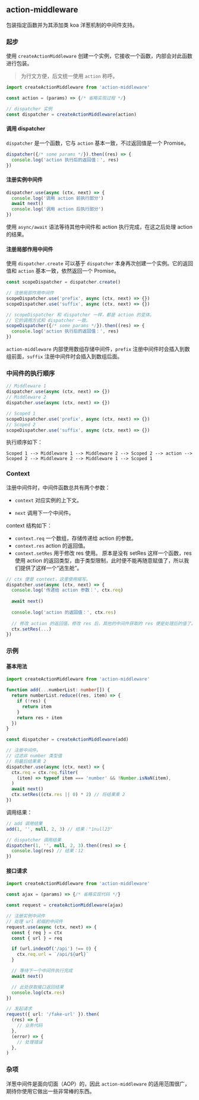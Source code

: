 ## action-middleware

包装指定函数并为其添加类 koa 洋葱机制的中间件支持。

### 起步

使用 `createActionMiddleware` 创建一个实例，它接收一个函数，内部会对此函数进行包装。

> 为行文方便，后文统一使用 `action` 称呼。

```ts
import createActionMiddleware from 'action-middleware'

const action = (params) => {/* 省略实现过程 */}

// dispatcher 实例
const dispatcher = createActionMiddleware(action)
```

#### 调用 dispatcher

`dispatcher` 是一个函数，它与 `action` 基本一致，不过返回值是一个 Promise。

```ts
dispatcher({/* some params */}).then((res) => {
  console.log('action 执行后的返回值：', res)
})
```

#### 注册实例中间件

```ts
dispatcher.use(async (ctx, next) => {
  console.log('调用 action 前执行部分')
  await next()
  console.log('调用 action 后执行部分')
})
```

使用 `async/await` 语法等待其他中间件和 action 执行完成，在这之后处理 action 的结果。



#### 注册局部作用中间件

使用 `dispatcher.create` 可以基于 `dispatcher` 本身再次创建一个实例。它的返回值和 `action` 基本一致，依然返回一个 Promise。

```ts
const scopeDispatcher = dispatcher.create()

// 注册局部作用中间件
scopeDispatcher.use('prefix', async (ctx, next) => {})
scopeDispatcher.use('suffix', async (ctx, next) => {})

// scopeDispatcher 和 dispatcher 一样，都是 action 的变体。
// 它的调用方式和 dispatcher 一致。
scopeDispatcher({/* some params */}).then((res) => {
  console.log('action 执行后的返回值：', res)
})
```

`action-middleware` 内部使用数组存储中间件，`prefix` 注册中间件时会插入到数组前面，`suffix` 注册中间件时会插入到数组后面。

### 中间件的执行顺序

```ts
// Middleware 1
dispatcher.use(async (ctx, next) => {})
// Middleware 2
dispatcher.use(async (ctx, next) => {})

// Scoped 1
scopeDispatcher.use('prefix', async (ctx, next) => {})
// Scoped 2
scopeDispatcher.use('suffix', async (ctx, next) => {})
```

执行顺序如下：

```
Scoped 1 --> Middleware 1 --> Middleware 2 --> Scoped 2 --> action --> Scoped 2 --> Middleware 2 --> Middleware 1 --> Scoped 1
```

### Context

注册中间件时，中间件函数总共有两个参数：

- `context` 对应实例的上下文。

- `next` 调用下一个中间件。

context 结构如下：

- `context.req` 一个数组，存储传递给 action 的参数。
- `context.res` action 的返回值。
- `context.setRes` 用于修改 res 使用。
  原本是没有 setRes 这样一个函数，res 使用 action 的返回类型，由于类型限制，此时便不能再随意赋值了，所以我们提供了这样一个“逃生舱”。

```ts
// ctx 便是 context，这里使用缩写。
dispatcher.use(async (ctx, next) => {
  console.log('传递给 action 参数：', ctx.req)
  
  await next()
  
  console.log('action 的返回值：', ctx.res)
  
  // 修改 action 的返回值。修改 res 后，其他的中间件获取的 res 便是处理后的值了。
  ctx.setRes(...)
})
```

### 示例

#### 基本用法

```ts
import createActionMiddleware from 'action-middleware'

function add(...numberList: number[]) {
  return numberList.reduce((res, item) => {
    if (!res) {
      return item
    }
    return res + item
  })
}

const dispatcher = createActionMiddleware(add)

// 注册中间件。
// 过滤非 number 类型值
// 将最后结果乘 2
dispatcher.use(async (ctx, next) => {
  ctx.req = ctx.req.filter(
    (item) => typeof item === 'number' && !Number.isNaN(item),
  )
  await next()
  ctx.setRes((ctx.res || 0) * 2) // 将结果乘 2
})
```

调用结果：

```ts
// add 调用结果
add(1, '', null, 2, 3) // 结果："1null23"

// dispatcher 调用结果
dispatcher(1, '', null, 2, 3).then((res) => {
  console.log(res) // 结果：12
})
```

#### 接口请求

```ts
import createActionMiddleware from 'action-middleware'

const ajax = (params) => {/* 省略实现代码 */}

const request = createActionMiddleware(ajax)

// 注册实例中间件
// 处理 url 前缀的中间件
request.use(async (ctx, next) => {
  const { req } = ctx
  const { url } = req

  if (url.indexOf('/api') !== 0) {
    ctx.req.url = `/api/${url}`
  }

  // 等待下一个中间件执行完成
  await next()

  // 此处获取接口返回结果
  console.log(ctx.res)
})

// 发起请求
request({ url: '/fake-url' }).then(
  (res) => {
    // 业务代码
  },
  (error) => {
    // 处理错误
  },
)
```

### 杂项

洋葱中间件是面向切面（AOP）的，因此 `action-middleware` 的适用范围很广，期待你使用它做出一些非常棒的东西。

